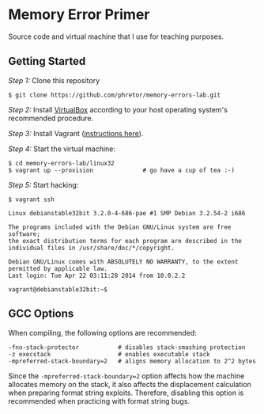 Memory Error Primer
===================

Source code and virtual machine that I use for teaching purposes.

Getting Started
---------------

*Step 1:* Clone this repository

    $ git clone https://github.com/phretor/memory-errors-lab.git

*Step 2:* Install [VirtualBox](https://www.virtualbox.org/) according to your host
operating system's recommended procedure.

*Step 3:* Install Vagrant ([instructions
here](http://www.vagrantup.com/downloads)).

*Step 4:* Start the virtual machine:

    $ cd memory-errors-lab/linux32
    $ vagrant up --provision              # go have a cup of tea :-)

*Step 5:* Start hacking:

    $ vagrant ssh

    Linux debianstable32bit 3.2.0-4-686-pae #1 SMP Debian 3.2.54-2 i686

    The programs included with the Debian GNU/Linux system are free software;
    the exact distribution terms for each program are described in the
    individual files in /usr/share/doc/*/copyright.

    Debian GNU/Linux comes with ABSOLUTELY NO WARRANTY, to the extent
    permitted by applicable law.
    Last login: Tue Apr 22 03:11:28 2014 from 10.0.2.2

    vagrant@debianstable32bit:~$

GCC Options
-----------

When compiling, the following options are recommended:

    -fno-stack-protector           # disables stack-smashing protection
    -z execstack                   # enables executable stack
    -mpreferred-stack-boundary=2   # aligns memory allocation to 2^2 bytes

Since the `-mpreferred-stack-boundary=2` option affects how the machine
allocates memory on the stack, it also affects the displacement calculation
when preparing format string exploits. Therefore, disabling this option is
recommended when practicing with format string bugs.
